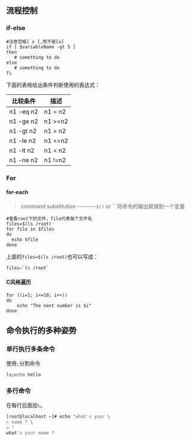 ## 流程控制



### if-else

```shell
#注意空格[ x ],而不是[x]
if [ $variableName -gt 5 ]
then 
   # something to do   
else
   # something to do
fi
```

下面的表格给出条件判断使用的表达式：

比较条件 | 描述
------|-------
n1 -eq n2 | n1 = n2
n1 -ge n2 | n1 >=n2
n1 -gt n2 | n1 > n2
n1 -le n2 | n1 <=n2
n1 -lt n2 | n1 < n2
n1 -ne n2 | n1 !=n2


### For

#### for-each

> command substitution --------`$()` or ``   将命令的输出赋值到一个变量

```shell
#查看root下的文件，file代表每个文件名
files=$(ls /root)
for file in $files
do
  echo $file
done
```
上面的`files=$(ls /root)`也可以写成：

```bash
files=`ls /root`
```

#### C风格遍历

```shell
for ((i=1; i<=10; i++))
do
	echo "The next number is $i"
done

```

## 命令执行的多种姿势

### 单行执行多条命令

使用`;`分割命令
```bash
ls;echo hello
```

### 多行命令

在每行后面加`\`。
```bash
[root@localhost ~]# echo "what's your \
> name ? \
> " 
what's your name ? 
```
